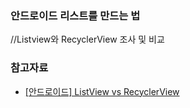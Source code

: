 ### 안드로이드 리스트를 만드는 법

//Listview와 RecyclerView 조사 및 비교

### 참고자료

- [[안드로이드] ListView vs RecyclerView](https://woovictory.github.io/2019/01/03/Android-Diff-of-ListView-and-RecyclerView/)

